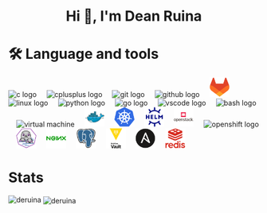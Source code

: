 <h1 align="center">Hi 👋, I'm Dean Ruina</h1>

<h1 align="left">🛠 Language and tools</h1>
<p align="left">
  <img src="https://cdn.jsdelivr.net/gh/devicons/devicon/icons/c/c-original.svg" height="40" alt="c logo"  />
  <img width="12" />
  <img src="https://cdn.jsdelivr.net/gh/devicons/devicon/icons/cplusplus/cplusplus-original.svg" height="40" alt="cplusplus logo"  />
  <img width="12" />
  <img src="https://cdn.jsdelivr.net/gh/devicons/devicon/icons/git/git-original.svg" height="40" alt="git logo"  />
  <img width="12" />
  <img src="https://cdn.jsdelivr.net/gh/devicons/devicon/icons/github/github-original.svg" height="40" alt="github logo"  />
 <img width="12" />
<img src="https://github.com/devicons/devicon/blob/v2.16.0/icons/gitlab/gitlab-original.svg" height="40" alt="Gitlab logo"  />
  <img width="12" />
  <img src="https://cdn.jsdelivr.net/gh/devicons/devicon/icons/linux/linux-original.svg" height="40" alt="linux logo"  />
  <img width="12" />
  <img src="https://cdn.jsdelivr.net/gh/devicons/devicon/icons/python/python-original.svg" height="40" alt="python logo"  />
  <img width="12" />
  <img src="https://cdn.jsdelivr.net/gh/devicons/devicon/icons/go/go-original.svg" height="40" alt="go logo"  />
  <img width="12" />
  <img src="https://cdn.jsdelivr.net/gh/devicons/devicon/icons/vscode/vscode-original.svg" height="40" alt="vscode logo"  />
  <img width="12" />
  <img src="https://cdn.jsdelivr.net/gh/devicons/devicon/icons/bash/bash-original.svg" height="40" alt="bash logo"  />
  <img width="12" />
  <img src="https://user-images.githubusercontent.com/33158051/103466649-c1245300-4d14-11eb-9637-be3297299c01.png" height="40" alt="virtual machine"  />
 <img width="12" />
  <img src="https://github.com/devicons/devicon/blob/v2.16.0/icons/docker/docker-original.svg" height="40" alt="docker logo"  />
 <img width="12" />
  <img src="https://github.com/devicons/devicon/blob/v2.16.0/icons/kubernetes/kubernetes-original.svg" height="40" alt="Kubernetes logo"  />
 <img width="12" />
 <img src="https://github.com/devicons/devicon/blob/v2.16.0/icons/helm/helm-original.svg" height="40" alt="Helm logo"  />
 <img width="12" />
 <img src="https://github.com/devicons/devicon/blob/v2.16.0/icons/openstack/openstack-original-wordmark.svg" height="40" alt="openstack logo"  />
 <img width="12" />
 <img src="https://avatars.githubusercontent.com/u/792337?s=200&v=4" height="40" alt="openshift logo"  />
 <img width="12" />
 <img src="https://github.com/devicons/devicon/blob/v2.16.0/icons/podman/podman-original.svg" height="40" alt="Podman logo"  />
 <img width="12" />
 <img src="https://github.com/devicons/devicon/blob/v2.16.0/icons/nginx/nginx-original.svg" height="40" alt="Nginx logo"  />
 <img width="12" />
 <img src="https://github.com/devicons/devicon/blob/v2.16.0/icons/postgresql/postgresql-original.svg" height="40" alt="PostgreSQL logo"  />
 <img width="12" />
<img src="https://github.com/devicons/devicon/blob/v2.16.0/icons/vault/vault-original-wordmark.svg" height="40" alt="Hashicorp vault logo"  />
 <img width="12" />
<img src="https://github.com/devicons/devicon/blob/v2.16.0/icons/ansible/ansible-original.svg" height="40" alt="Ansible logo"  />
 <img width="12" />
<img src="https://github.com/devicons/devicon/blob/v2.16.0/icons/redis/redis-plain-wordmark.svg" height="40" alt="redis logo"  />
  <img width="12" />
</p>

<h1 align="left">Stats</h1>


<p><img align="left" src="https://github-readme-stats.vercel.app/api/top-langs?username=deruina&show_icons=true&locale=en&layout=compact" alt="deruina" /></p>

<p>&nbsp;<img align="center" src="https://github-readme-stats.vercel.app/api?username=deruina&show_icons=true&locale=en" alt="deruina" /></p>

